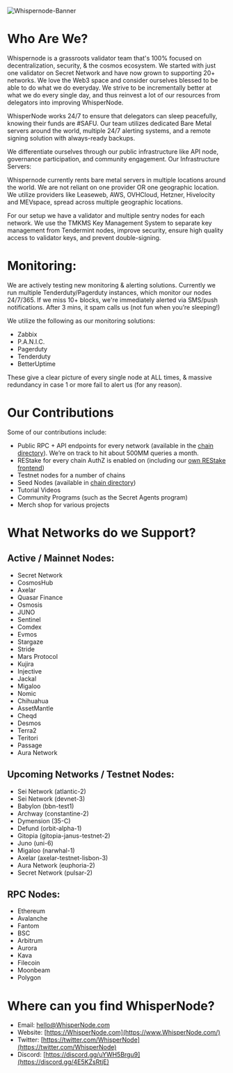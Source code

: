 
![Whispernode-Banner](https://user-images.githubusercontent.com/49853598/232549795-4c2b1503-af81-4357-8714-9ab0bba98bee.jpg)

# Who Are We?

Whispernode is a grassroots validator team that's 100% focused on decentralization, security, & the cosmos ecosystem. We started with just one validator on Secret Network and have now grown to supporting 20+ networks. We love the Web3 space and consider ourselves blessed to be able to do what we do everyday. We strive to be incrementally better at what we do every single day, and thus reinvest a lot of our resources from delegators into improving WhisperNode.

WhisperNode works 24/7 to ensure that delegators can sleep peacefully, knowing their funds are #SAFU. Our team utilizes dedicated Bare Metal servers around the world, multiple 24/7 alerting systems, and a remote signing solution with always-ready backups. 


We differentiate ourselves through our public infrastructure like API node, governance participation, and community engagement. 
Our Infrastructure
Servers:

Whispernode currently rents bare metal servers in multiple locations around the world. We are not reliant on one provider OR one geographic location. We utilize providers like Leaseweb, AWS, OVHCloud, Hetzner, Hivelocity and MEVspace, spread across multiple geographic locations. 

For our setup we have a validator and multiple sentry nodes for each network. We use the  TMKMS Key Management System to separate key management from Tendermint nodes, improve security, ensure high quality access to validator keys, and prevent double-signing. 

# Monitoring:

We are actively testing new monitoring & alerting solutions.  Currently we run multiple Tenderduty/Pagerduty instances, which monitor our nodes 24/7/365. If we miss 10+ blocks, we're immediately alerted via SMS/push notifications. After 3 mins, it spam calls us (not fun when you’re sleeping!)


We utilize the following as our monitoring solutions:

- Zabbix
- P.A.N.I.C.
- Pagerduty
- Tenderduty
- BetterUptime

These give a clear picture of every single node at ALL times, & massive redundancy in case 1 or more fail to alert us (for any reason).

# Our Contributions

Some of our contributions include:

- Public RPC + API endpoints for every network (available in the <a href="https://cosmos.directory">chain directory</a>). We’re on track to hit about 500MM queries a month.
- REStake for every chain AuthZ is enabled on (including our <a href="https://restake.whispernode.com">own REStake frontend</a>)
- Testnet nodes for a number of chains
- Seed Nodes (available in <a href="https://cosmos.directory">chain directory</a>)
- Tutorial Videos 
- Community Programs (such as the Secret Agents program)
- Merch shop for various projects


# What Networks do we Support?

## Active / Mainnet Nodes:

- Secret Network
- CosmosHub
- Axelar
- Quasar Finance
- Osmosis
- JUNO
- Sentinel
- Comdex
- Evmos
- Stargaze
- Stride
- Mars Protocol
- Kujira
- Injective
- Jackal
- Migaloo
- Nomic
- Chihuahua
- AssetMantle
- Cheqd
- Desmos
- Terra2
- Teritori
- Passage
- Aura Network

## Upcoming Networks / Testnet Nodes:

- Sei Network (atlantic-2)
- Sei Network (devnet-3)
- Babylon (bbn-test1)
- Archway (constantine-2)
- Dymension (35-C)
- Defund (orbit-alpha-1)
- Gitopia (gitopia-janus-testnet-2)
- Juno (uni-6)
- Migaloo (narwhal-1)
- Axelar (axelar-testnet-lisbon-3)
- Aura Network (euphoria-2)
- Secret Network (pulsar-2)

## RPC Nodes:

- Ethereum
- Avalanche
- Fantom
- BSC
- Arbitrum
- Aurora
- Kava
- Filecoin
- Moonbeam
- Polygon

# Where can you find WhisperNode?

- Email: [hello@WhisperNode.com](mailto:hello@WhisperNode.com)
- Website: [https://WhisperNode.com](https://www.WhisperNode.com/)
- Twitter: [https://twitter.com/WhisperNode](https://twitter.com/WhisperNode)
- Discord: [https://discord.gg/uYWH5Brgu9](https://discord.gg/4E5KZsRtjE)
